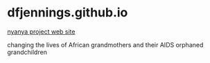 # dfjennings.github.io
[nyanya project web site](http://www.nyanyaproject.org)

changing the lives of African grandmothers and their AIDS orphaned grandchildren
